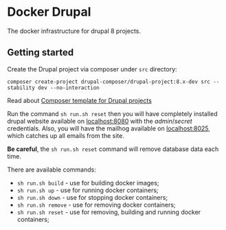 # Docker Drupal

The docker infrastructure for drupal 8 projects.

## Getting started

Create the Drupal project via composer under `src` directory:
```
composer create-project drupal-composer/drupal-project:8.x-dev src --stability dev --no-interaction
```
Read about [Composer template for Drupal projects](https://github.com/drupal-composer/drupal-project)


Run the command `sh run.sh reset` then you will have completely installed drupal website available on [localhost:8080](http://localhost:8080)
with the *admin*/*secret* credentials. Also, you will have the mailhog available on [localhost:8025](http://localhost:8025),
which catches up all emails from the site.

**Be careful**, the `sh run.sh reset` command will remove database data each time.

There are available commands:

* `sh run.sh build` - use for building docker images;
* `sh run.sh up` - use for running docker containers;
* `sh run.sh down` - use for stopping docker containers;
* `sh run.sh remove` - use for removing docker containers;
* `sh run.sh reset` - use for removing, building and running docker containers;
